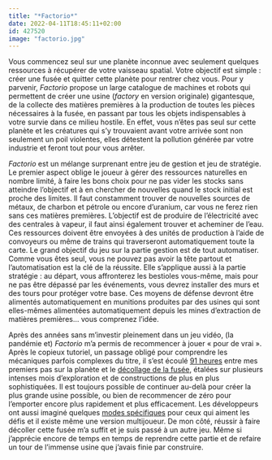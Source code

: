 ```yaml
---
title: "*Factorio*"
date: 2022-04-11T18:45:11+02:00
id: 427520
image: "factorio.jpg"
---
```


Vous commencez seul sur une planète inconnue avec seulement quelques ressources à récupérer de votre vaisseau spatial. Votre objectif est simple : créer une fusée et quitter cette planète pour rentrer chez vous. Pour y parvenir, *Factorio* propose un large catalogue de machines et robots qui permettent de créer une usine (*factory* en version originale) gigantesque, de la collecte des matières premières à la production de toutes les pièces nécessaires à la fusée, en passant par tous les objets indispensables à votre survie dans ce milieu hostile. En effet, vous n’êtes pas seul sur cette planète et les créatures qui s’y trouvaient avant votre arrivée sont non seulement un poil violentes, elles détestent la pollution générée par votre industrie et feront tout pour vous arrêter. 

*Factorio* est un mélange surprenant entre jeu de gestion et jeu de stratégie. Le premier aspect oblige le joueur à gérer des ressources naturelles en nombre limité, à faire les bons choix pour ne pas vider les stocks sans atteindre l’objectif et à en chercher de nouvelles quand le stock initial est proche des limites. Il faut constamment trouver de nouvelles sources de métaux, de charbon et pétrole ou encore d’uranium, car vous ne ferez rien sans ces matières premières. L’objectif est de produire de l’électricité avec des centrales à vapeur, il faut ainsi également trouver et acheminer de l’eau. Ces ressources doivent être envoyées à des unités de production à l’aide de convoyeurs ou même de trains qui traverseront automatiquement toute la carte. Le grand objectif du jeu sur la partie gestion est de tout automatiser. Comme vous êtes seul, vous ne pouvez pas avoir la tête partout et l’automatisation est la clé de la réussite. Elle s’applique aussi à la partie stratégie : au départ, vous affronterez les bestioles vous-même, mais pour ne pas être dépassé par les événements, vous devrez installer des murs et des tours pour protéger votre base. Ces moyens de défense devront être alimentés automatiquement en munitions produites par des usines qui sont elles-mêmes alimentées automatiquement depuis les mines d’extraction de matières premières… vous comprenez l’idée.

Après des années sans m’investir pleinement dans un jeu vidéo, (la pandémie et) *Factorio* m’a permis de recommencer à jouer « pour de vrai ». Après le copieux tutoriel, un passage obligé pour comprendre les mécaniques parfois complexes du titre, il s’est écoulé [91 heures](stats.jpg) entre mes premiers pas sur la planète et le [décollage de la fusée](fusee.jpeg), étalées sur plusieurs intenses mois d’exploration et de constructions de plus en plus sophistiquées. Il est toujours possible de continuer au-delà pour créer la plus grande usine possible, ou bien de recommencer de zéro pour l’emporter encore plus rapidement et plus efficacement. Les développeurs ont aussi imaginé quelques [modes spécifiques](https://www.factorio.com/game/content) pour ceux qui aiment les défis et il existe même une version multijoueur. De mon côté, réussir à faire décoller cette fusée m’a suffit et je suis passé à un autre jeu. Même si j’apprécie encore de temps en temps de reprendre cette partie et de refaire un tour de l’immense usine que j’avais finie par construire.